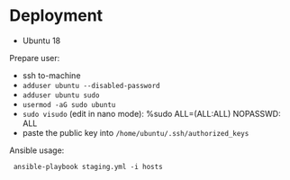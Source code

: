 # Deployment

* Ubuntu 18

Prepare user:

  - ssh to-machine
  - `adduser ubuntu --disabled-password`
  - `adduser ubuntu sudo`
  - `usermod -aG sudo ubuntu`
  - `sudo visudo` (edit in nano mode): %sudo   ALL=(ALL:ALL) NOPASSWD: ALL
  - paste the public key into `/home/ubuntu/.ssh/authorized_keys`

Ansible usage:
```
 ansible-playbook staging.yml -i hosts
```

